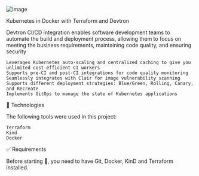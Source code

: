 ![image](https://user-images.githubusercontent.com/23049337/222958170-43482f9d-e8ec-4bd4-b97e-5913ce1c9f7e.png)

 
Kubernetes in Docker with Terraform and Devtron



Devtron CI/CD integration enables software development teams to automate the build and deployment process, allowing them to focus on meeting the business requirements, maintaining code quality, and ensuring security

    Leverages Kubernetes auto-scaling and centralized caching to give you unlimited cost-efficient CI workers
    Supports pre-CI and post-CI integrations for code quality monitoring
    Seamlessly integrates with Clair for image vulnerability scanning
    Supports different deployment strategies: Blue/Green, Rolling, Canary, and Recreate
    Implements GitOps to manage the state of Kubernetes applications
    


🚀 Technologies

The following tools were used in this project:

    Terraform
    Kind
    Docker
    

✅ Requirements

Before starting 🏁, you need to have Git, Docker, KinD and Terraform installed.

